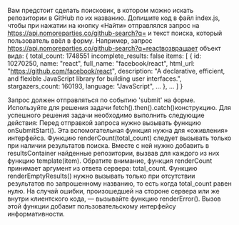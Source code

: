 Вам предстоит сделать поисковик, в котором можно искать репозитории в GitHub по
их названию. Допишите код в файл index.js, чтобы при нажатии на кнопку «Найти»
отправлялся запрос на https://api.nomoreparties.co/github-search?q= и текст
поиска, который пользователь ввёл в форму. Например, запрос
https://api.nomoreparties.co/github-search?q=reactвозвращает объект вида:
{
    total_count: 1748551
    incomplete_results: false
    items: [
        {
            id: 10270250,
            name: "react",
            full_name: "facebook/react",
            html_url: "https://github.com/facebook/react",
            description: "A declarative, efficient, and flexible JavaScript library for building user interfaces.",
            stargazers_count: 160193,
            language: "JavaScript",
            ...
        },
        ...
    ]
}

Запрос должен отправляться по событию 'submit' на форме. Используйте для решения
задачи fetch().then().catch()конструкцию. Для успешного решения задачи 
необходимо выполнить следующие действия:
Перед отправкой запроса нужно вызывать функцию onSubmitStart(). Эта 
вспомогательная функция нужна для «оживления» интерфейса.
Функцию renderCount(total_count) следует вызывать только при наличии результатов
 поиска. Вместе с ней нужно добавить в resultsContainer найденные репозитории, 
 вызвав для каждого из них функцию template(item). Обратите внимание, функция 
 renderCount принимает аргумент из ответа сервера: total_count.
Функцию renderEmptyResults() нужно вызывать только при отсутствии результатов по 
запрошенному названию, то есть когда total_count равен нулю.
На случай ошибки, произошедшей на стороне сервера или же внутри клиентского 
кода, — вызывайте функцию renderError(). Вызов этой функции добавит 
пользовательскому интерфейсу информативности.

